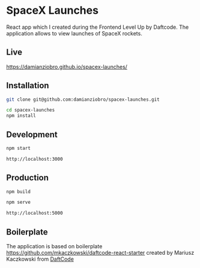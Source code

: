 # SpaceX Launches

React app which I created during the Frontend Level Up by Daftcode.
The application allows to view launches of SpaceX rockets.

## Live

https://damianziobro.github.io/spacex-launches/

## Installation

```bash
git clone git@github.com:damianziobro/spacex-launches.git
```

```bash
cd spacex-launches
npm install
```

## Development

```bash
npm start
```

```bash
http://localhost:3000
```

## Production

```bash
npm build
```

```bash
npm serve
```

```bash
http://localhost:5000
```

## Boilerplate

The application is based on boilerplate https://github.com/mkaczkowski/daftcode-react-starter created by Mariusz Kaczkowski from [DaftCode](http://daftcode.pl)
